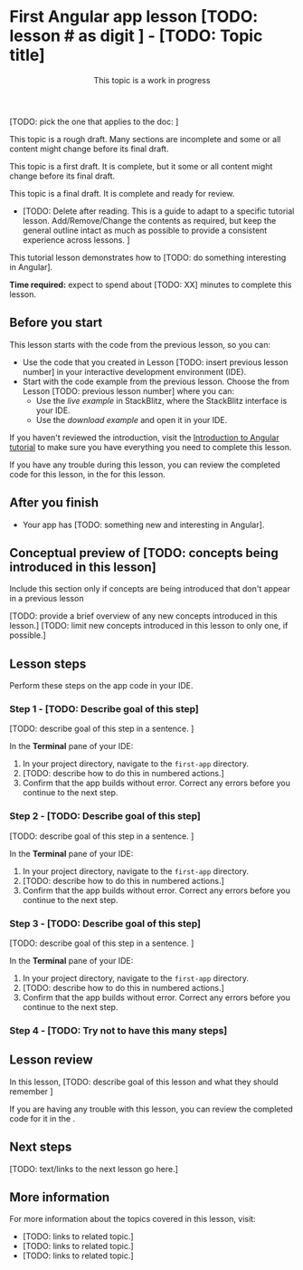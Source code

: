 # First Angular app lesson \[TODO: lesson # as digit ] - \[TODO: Topic title]

<div class="callout is-important">

<header>This topic is a work in progress</header>

\[TODO: pick the one that applies to the doc: ]

This topic is a rough draft. Many sections are incomplete and some or all content might change before its final draft.

This topic is a first draft. It is complete, but it some or all content might change before its final draft.

This topic is a final draft. It is complete and ready for review.

</div>

* \[TODO: Delete after reading. This is a guide to adapt to a specific tutorial lesson. Add/Remove/Change the contents as required, but keep the general outline intact as much as possible to provide a consistent experience across lessons.  ]

This tutorial lesson demonstrates how to \[TODO: do something interesting in Angular].

**Time required:** expect to spend about \[TODO: XX] minutes to complete this lesson.

## Before you start

This lesson starts with the code from the previous lesson, so you can:

* Use the code that you created in Lesson \[TODO: insert previous lesson number] in your interactive development environment (IDE).
  <!--                                                                         update previous lesson link: vv -->
* Start with the code example from the previous lesson. Choose the <live-example name="first-app-lesson-00"></live-example> from Lesson \[TODO: previous lesson number] where you can:
  * Use the *live example* in StackBlitz, where the StackBlitz interface is your IDE.
  * Use the *download example* and open it in your IDE.

If you haven't reviewed the introduction, visit the [Introduction to Angular tutorial](tutorial/first-app) to make sure you have everything you need to complete this lesson.

If you have any trouble during this lesson, you can review the completed code for this lesson, in the <live-example></live-example> for this lesson.

## After you finish

* Your app has \[TODO: something new and interesting in Angular].

## Conceptual preview of \[TODO: concepts being introduced in this lesson]

Include this section only if concepts are being introduced that don't appear in a previous lesson

\[TODO: provide a brief overview of any new concepts introduced in this lesson.]
\[TODO: limit new concepts introduced in this lesson to only one, if possible.]

## Lesson steps

Perform these steps on the app code in your IDE.

### Step 1 - \[TODO: Describe goal of this step]

\[TODO: describe goal of this step in a sentence. ]

In the **Terminal** pane of your IDE:

1. In your project directory, navigate to the `first-app` directory.
1. \[TODO: describe how to do this in numbered actions.]
1. Confirm that the app builds without error.
   Correct any errors before you continue to the next step.

### Step 2 - \[TODO: Describe goal of this step]

\[TODO: describe goal of this step in a sentence. ]

In the **Terminal** pane of your IDE:

1. In your project directory, navigate to the `first-app` directory.
1. \[TODO: describe how to do this in numbered actions.]
1. Confirm that the app builds without error.
   Correct any errors before you continue to the next step.

### Step 3 - \[TODO: Describe goal of this step]

\[TODO: describe goal of this step in a sentence. ]

In the **Terminal** pane of your IDE:

1. In your project directory, navigate to the `first-app` directory.
1. \[TODO: describe how to do this in numbered actions.]
1. Confirm that the app builds without error.
   Correct any errors before you continue to the next step.

### Step 4 - \[TODO: Try not to have this many steps]

## Lesson review

In this lesson, \[TODO: describe goal of this lesson and what they should remember ]

If you are having any trouble with this lesson, you can review the completed code for it in the <live-example></live-example>.

## Next steps

\[TODO: text/links to the next lesson go here.]

## More information

For more information about the topics covered in this lesson, visit:

* \[TODO: links to related topic.]
* \[TODO: links to related topic.]
* \[TODO: links to related topic.]
